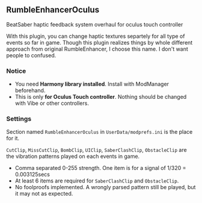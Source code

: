 ## RumbleEnhancerOculus

BeatSaber haptic feedback system overhaul for oculus touch controller

With this plugin, you can change haptic textures separtely for all type of events so far in game.
Though this plugin realizes things by whole different approach from original RumbleEnhancer, I choose this name. I don't want people to confused.

### Notice

- You need **Harmony library installed**. Install with ModManager beforehand. 
- This is only **for Oculus Touch controller**. Nothing should be changed with Vibe or other controllers.


### Settings

Section named `RumbleEnhancerOculus` in `UserData/modprefs.ini` is the place for it.

`CutClip`, `MissCutClip`, `BombClip`, `UIClip`, `SaberClashClip`, `ObstacleClip` are the vibration patterns played on each events in game. 

- Comma separated 0-255 strength. One item is for a signal of 1/320 = 0.003125secs
- At least 6 items are required for `SaberClashClip` and `ObstacleClip`.
- No foolproofs implemented. A wrongly parsed pattern still be played, but it may not as expected.
